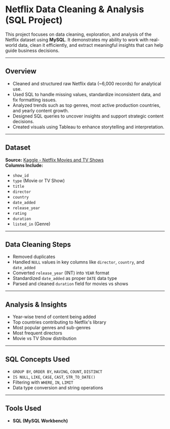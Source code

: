 # Netflix Data Cleaning & Analysis (SQL Project)

This project focuses on data cleaning, exploration, and analysis of the Netflix dataset using **MySQL**. It demonstrates my ability to work with real-world data, clean it efficiently, and extract meaningful insights that can help guide business decisions.

---

## Overview

- Cleaned and structured raw Netflix data (~6,000 records) for analytical use.
- Used SQL to handle missing values, standardize inconsistent data, and fix formatting issues.
- Analyzed trends such as top genres, most active production countries, and yearly content growth.
- Designed SQL queries to uncover insights and support strategic content decisions.
- Created visuals using Tableau to enhance storytelling and interpretation.

---

## Dataset

**Source:** [Kaggle - Netflix Movies and TV Shows](https://www.kaggle.com/datasets/shivamb/netflix-shows)    
**Columns Include:**
- `show_id`
- `type` (Movie or TV Show)
- `title`
- `director`
- `country`
- `date_added`
- `release_year`
- `rating`
- `duration`
- `listed_in` (Genre)

---

## Data Cleaning Steps

- Removed duplicates
- Handled `NULL` values in key columns like `director`, `country`, and `date_added`
- Converted `release_year` (INT) into `YEAR` format
- Standardized `date_added` as proper `DATE` data type
- Parsed and cleaned `duration` field for movies vs shows

---

## Analysis & Insights

- Year-wise trend of content being added
- Top countries contributing to Netflix's library
- Most popular genres and sub-genres
- Most frequent directors
- Movie vs TV Show distribution

---

## SQL Concepts Used

- `GROUP BY`, `ORDER BY`, `HAVING`, `COUNT`, `DISTINCT`
- `IS NULL`, `LIKE`, `CASE`, `CAST`, `STR_TO_DATE()`
- Filtering with `WHERE`, `IN`, `LIMIT`
- Data type conversion and string operations
---

## Tools Used

- **SQL (MySQL Workbench)**


